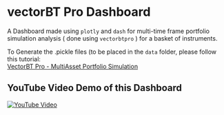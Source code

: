 # vectorBT Pro Dashboard
A Dashboard made using `plotly` and `dash` for multi-time frame portfolio simulation analysis ( done using `vectorbtpro` ) for a basket of instruments.<br>

To Generate the .pickle files (to be placed in the `data` folder, please follow this tutorial:<br>
[VectorBT Pro - MultiAsset Portfolio Simulation](https://qubitquants.pro/multi_asset_portfolio_simulation/index.html)

## YouTube Video Demo of this Dashboard
[![YouTube Video](http://img.youtube.com/vi/Mek2Q6JZwTw/0.jpg)](http://www.youtube.com/watch?v=Mek2Q6JZwTw)
